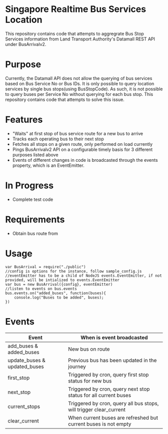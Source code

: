 # Singapore Realtime Bus Services Location
This repository contains code that attempts to aggregrate Bus Stop Services information from Land Transport Authority's Datamall REST API under BusArrivalv2.

# Purpose
Currently, the Datamall API does not allow the querying of bus services based on Bus Service No or Bus IDs. It is only possible to query location services by single bus stops(using BusStopCode). As such, it is not possible to query buses per Service No without querying for each bus stop. This repository contains code that attempts to solve this issue.

# Features
- "Waits" at first stop of bus service route for a new bus to arrive
- Tracks each operating bus to their next stop
- Fetches all stops on a given route, only performed on load currently
- Pings BusArrivalv2 API on a configurable timely basis for 3 different purposes listed above
- Events of different changes in code is broadcasted through the events property, which is an EventEmitter.

# In Progress
 - Complete test code

# Requirements
  - Obtain bus route from

# Usage
```
var BusArrival = require("./public")
//config is options for the instance, follow sample_config.js
//eventEmitter has to be a child of NodeJS events.EventEmitter, if not provided, will be intialized to events.EventEmitter
var bus = new BusArrival({config}, eventEmitter)
//listen to events on bus.events
bus.events.on("added_buses", function(buses){
    console.log("Buses to be added", buses);
})
```
# Events

|Event | When is event broadcasted |
|------|-------------|
|add_buses & added_buses| New bus on route|
|update_buses & updated_buses| Previous bus has been updated in the journey|
|first_stop|Triggered by cron, query first stop status for new bus|
|next_stop|Triggered by cron, query next stop status for all current buses|
|current_stops|Triggered by cron, query all bus stops, will trigger clear_current|
|clear_current|When current buses are refreshed but current buses is not empty|
